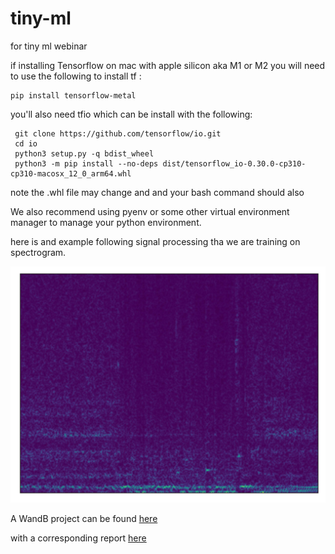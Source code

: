 # tiny-ml
for tiny ml webinar


if installing Tensorflow on mac with apple silicon aka M1 or M2 you will need to use the following to install tf :

```
pip install tensorflow-metal
```

you'll also need tfio which can be install with the following:

```
 git clone https://github.com/tensorflow/io.git
 cd io
 python3 setup.py -q bdist_wheel
 python3 -m pip install --no-deps dist/tensorflow_io-0.30.0-cp310-cp310-macosx_12_0_arm64.whl
```

note the .whl file may change and and your bash command should also 

We also recommend using pyenv or some other virtual environment manager to manage your python environment. 

here is and example following signal processing tha we are training on spectrogram. 

![](img.jpg)

A WandB project can be found [here](https://wandb.ai/tiny-ml/wake_word_detection)

with a corresponding report [here](https://wandb.ai/tiny-ml/wake_word_detection/reports/True-TinyML-with-Weights-Biases-Wake-Word-Detection--VmlldzozMjk0MDMz)